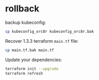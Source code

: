 # rollback

backup kubeconfig:
```bash
cp kubeconfig_orc8r kubeconfig_orc8r.bak
```

Recover 1.3.3 terraform `main.tf` file:
```bash
cp main.tf.bak main.tf
```

Update your dependencies:
```bash
terraform init --upgrade
terraform refresh
```


